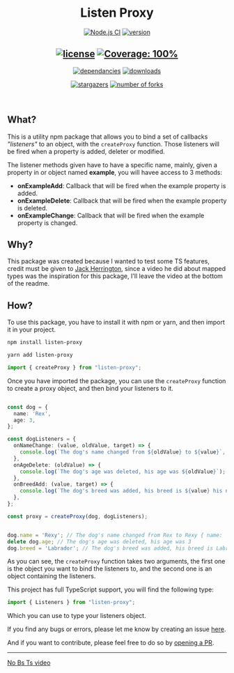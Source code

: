 <h1 align="center">
  Listen Proxy
</h1>

<section id="badges" align="center">

[![Node.js CI](https://github.com/XavierFabregat/ProxyNPM/actions/workflows/node.js.yml/badge.svg)](https://github.com/XavierFabregat/ProxyNPM/actions/workflows/node.js.yml)
[![version](https://img.shields.io/npm/v/listen-proxy.svg?style=flat-square)](https://npmjs.org/listen-proxy)
<!-- [![Coverage Status](https://coveralls.io/repos/github/XavierFabregat/ProxyNPM/badge.svg?branch=main)](https://coveralls.io/github/XavierFabregat/ProxyNPM?branch=main) -->
[![license](https://img.shields.io/npm/l/listen-proxy?color=%23007a1f&style=flat-square)](https://github.com//XavierFabregat/blob/master/LICENSE)
<a href="https://github.com/XavierFabregat/ProxyNPM/blob/229236742a0f210399f884745bb056fff194fea1/README.md"><img alt="Coverage: 100%" src="https://img.shields.io/badge/Coverage-100%25-brightgreen.svg" /></a>
----------------

[![dependancies](https://img.shields.io/librariesio/release/npm/listen-proxy?color=%23007a1f&style=flat-square)](https://libraries.io/npm/listen-proxy)
[![downloads](https://img.shields.io/npm/dm/listen-proxy?style=flat-square&color=%23007a1f)](https://npmcharts.com/compare/listen-proxy)

[![stargazers](https://img.shields.io/github/stars/XavierFabregat/ProxyNPM?style=social)](https://github.com/XavierFabregat/ProxyNPM/stargazers)
[![number of forks](https://img.shields.io/github/forks/XavierFabregat/ProxyNPM?style=social)](https://github.com/XavierFabregat/ProxyNPM/fork)


</section>

<br>


<h2><b>What?</b></h2>

<p> This is a utility npm package that allows you to bind a set of callbacks <i>"listeners"</i> to an object, with the <code>createProxy</code> function. Those listeners will be fired when a property is added, deleter or modified.</p>

<p> 
The listener methods given have to have a specific name, mainly, given a property in or object named <b>example</b>, you will havee access to 3 methods:

- <b>onExampleAdd</b>: Callback that will be fired when the example property is added.
- <b>onExampleDelete</b>: Callback that will be fired when the example property is deleted.
- <b>onExampleChange</b>: Callback that will be fired when the example property is changed.

</p>


<h2><b>Why?</b></h2>

This package was created because I wanted to test some TS features, credit must be given to [Jack Herrington](https://github.com/jherr), since a video he did about mapped types was the inspiration for this package, I'll leave the video at the bottom of the readme.


<h2><b>How?</b></h2>

<p> To use this package, you have to install it with npm or yarn, and then import it in your project.</p>

```bash
npm install listen-proxy
```

```bash
yarn add listen-proxy
```

```ts
import { createProxy } from "listen-proxy";
```

<p> Once you have imported the package, you can use the <code>createProxy</code> function to create a proxy object, and then bind your listeners to it.</p>

```ts

const dog = {
  name: 'Rex',
  age: 3,
};

const dogListeners = {
  onNameChange: (value, oldValue, target) => {
    console.log(`The dog's name changed from ${oldValue} to ${value}`, target);
  },
  onAgeDelete: (oldValue) => {
    console.log(`The dog's age was deleted, his age was ${oldValue}`);
  },
  onBreedAdd: (value, target) => {
    console.log(`The dog's breed was added, his breed is ${value} his name is ${target.name}`);
  },
};

const proxy = createProxy(dog, dogListeners);


dog.name = 'Rexy'; // The dog's name changed from Rex to Rexy { name: 'Rexy', age: 3 }
delete dog.age; // The dog's age was deleted, his age was 3
dog.breed = 'Labrador'; // The dog's breed was added, his breed is Labrador his name is Rexy

```

<p> As you can see, the <code>createProxy</code> function takes two arguments, the first one is the object you want to bind the listeners to, and the second one is an object containing the listeners.</p>

<p>This project has full TypeScript support, you will find the following type:</p>

```ts
import { Listeners } from "listen-proxy";
```

<p> Which you can use to type your listeners object.</p>

If you find any bugs or errors, please let me know by creating an issue [here](https://github.com/XavierFabregat/ProxyNPM/issues).

And if you want to contribute, please feel free to do so by [opening a PR](https://github.com/XavierFabregat/ProxyNPM/pulls).


----------------

[No Bs Ts video](https://www.youtube.com/watch?v=0-BsmzlMMIw)
